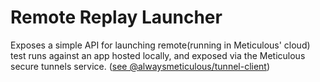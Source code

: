 # Remote Replay Launcher

Exposes a simple API for launching remote(running in Meticulous' cloud) test runs 
against an app hosted locally, and exposed via the Meticulous secure tunnels service.
([see @alwaysmeticulous/tunnel-client](../tunnel-client))
